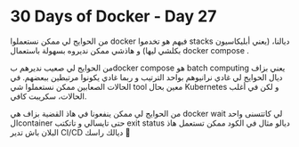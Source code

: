 # 30 Days of Docker - Day 27
من الحوايج لي ممكن نستعملوا docker فيهم هو تخدموا stacks ديالنا، (يعني أبليكاسيون بكلشي ليها) و هاذشي ممكن نديروه بسهولة باستعمال docker compose .

من الحوايج لي صعيب نديرهم بdocker compose هو batch computing يعني بزاف ديال الحوايج لي غادي نرانيوهم بواحد الترتيب و ربما غادي يكونوا مرتبطين ببعضهم. 
في الحالات الصعابين ممكن نستعملوا شي tool معين بحال Kubernetes  و لكن في أغلب الحالات، سكريبت كافي.

من الحوايج لي ممكن ينفعونا في هاذ القضية بزاف هي docker wait لي كاتتسنى واحد الcontainer حتى تايسالي و تاتكتب exit status ديالو
مثال في الكود ممكن تستعمل هاذ البلان باش تدير CI/CD ديالك راسك 🤪